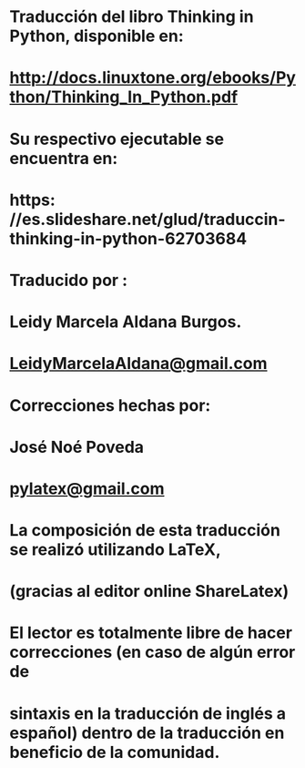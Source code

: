 
# Traducción del libro Thinking in Python, disponible en:
# http://docs.linuxtone.org/ebooks/Python/Thinking_In_Python.pdf




# Su respectivo ejecutable se encuentra en:
# https: //es.slideshare.net/glud/traduccin-thinking-in-python-62703684



# Traducido por :
# Leidy Marcela Aldana Burgos.
# LeidyMarcelaAldana@gmail.com



# Correcciones hechas por:
# José Noé Poveda
# pylatex@gmail.com




# La composición de esta traducción se realizó utilizando LaTeX,
# (gracias al editor online ShareLatex)
# El lector es totalmente libre de hacer correcciones (en caso de algún error de
# sintaxis en la traducción de inglés a español) dentro de la traducción en beneficio de la comunidad.


